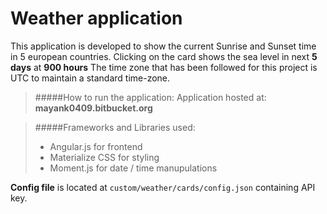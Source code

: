 # Weather application
This application is developed to show the current Sunrise and Sunset time in 5 european countries. Clicking on the card shows the sea level in next **5 days** at **900 hours** The time zone that has been followed for this project is UTC to maintain a standard time-zone.  

> #####How to run the application:
> Application hosted at: **mayank0409.bitbucket.org**

> #####Frameworks and Libraries used:  
> * Angular.js for frontend
> * Materialize CSS for styling
> * Moment.js for date / time manupulations  

**Config file** is located at `custom/weather/cards/config.json` containing API key.
